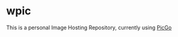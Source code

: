# wpic
This is a personal Image Hosting Repository, currently using [PicGo](https://github.com/Molunerfinn/PicGo)
